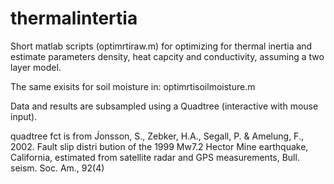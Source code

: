 # thermalintertia

Short matlab scripts (optimrtiraw.m) for optimizing for thermal inertia and estimate parameters density, heat capcity and conductivity, assuming a two layer model. 

The same exisits for soil moisture in:
optimrtisoilmoisture.m

Data and results are subsampled using a Quadtree (interactive with mouse input).




quadtree fct is from J́onsson, S., Zebker, H.A., Segall, P. & Amelung, F., 2002. Fault slip distri bution of the 1999 Mw7.2 Hector Mine earthquake, California, estimated from satellite radar and GPS measurements, Bull. seism. Soc. Am., 92(4)



